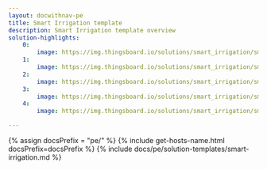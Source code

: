 ```yaml
---
layout: docwithnav-pe
title: Smart Irrigation template
description: Smart Irrigation template overview
solution-highlights:
    0:
        image: https://img.thingsboard.io/solutions/smart_irrigation/smart-irrigation-1.png
    1:
        image: https://img.thingsboard.io/solutions/smart_irrigation/smart-irrigation-2.png
    2:
        image: https://img.thingsboard.io/solutions/smart_irrigation/smart-irrigation-3.png
    3:
        image: https://img.thingsboard.io/solutions/smart_irrigation/smart-irrigation-4.png
    4:
        image: https://img.thingsboard.io/solutions/smart_irrigation/smart-irrigation-5.png

---
```


{% assign docsPrefix = "pe/" %}
{% include get-hosts-name.html docsPrefix=docsPrefix %}
{% include docs/pe/solution-templates/smart-irrigation.md %}